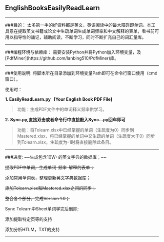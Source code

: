 ## EnglishBooksEasilyReadLearn

<hr>
###目的：
太多第一手的好资料都是英文，英语阅读中的最大障碍即单词。本工具意在提取英文书籍或论文中生疏单词生成单词频率和中文解释的表单，看书前可用以指导性的诵记，辅助阅读，不断学习，同时不断扩充自己的词汇量库。


<hr>
###编程环境与依赖库：
需要安装Python并将Python加入环境变量，及[PdfMiner](https://github.com/lanbing510/PdfMiner)库。


<hr>
###使用说明:
将脚本所在目录添加到环境变量Path即可在命令行窗口使用（cmd窗口）。

使用时：

**1. EasilyReadLearn.py &nbsp; [Your English Book PDF File]**

>功能：生成PDF文件中的单词释义频率供学习。

**2. Sync.py,直接双击或者命令行中直接敲入Sync...py回车即可** 

>功能：将Tolearn.xlsx中已经掌握的单词（生疏度为0）同步到Mastered.xlsx，将已经掌握的单词中又生疏的单词（生疏度大于0）同步到Tolearn.xlsx。生疏度为-1时将直接删除此条目。


<hr>
###进度:
~~生成包含10W+的英文字典的数据库；~~

~~提取PDF中单词，生成单词-频率-解释的表单；~~

~~添加常用单词表，整理更新英文字典数据库；~~

~~添加Tolearn.xlsx和Mastered.xlsx之间的同步；~~

~~整合各个部分，完成Version 1.0；~~

Sync Tolearn中Sheet单词学完后删除;

添加提取特定页等的支持

添加分析HTLM，TXT的支持

<hr>
